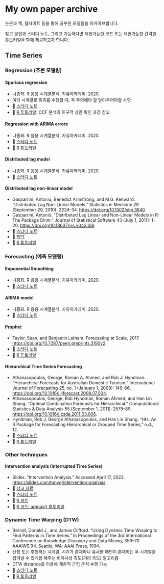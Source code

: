 # My own paper archive
논문과 책, 웹사이트 등을 통해 공부한 모델들을 아카이브합니다.

참고 문헌과 스터디 노트, 그리고 가능하다면 재현가능한 코드 또는 재현가능한 간략한 튜토리얼을 함께 제공하고자 합니다.

## Time Series

### Regression (추론 모델링)

#### Spurious regression
- 나종화. R 응용 시계열분석. 자유아카데미. 2020.
- 여러 시계열로 회귀를 수행할 때, 꼭 주의해야 할 알아두어야할 사항
- 🔗 [스터디 노트](https://be-favorite.tistory.com/76?category=1019644)
- 🔗 [R 튜토리얼](https://be-favorite.github.io/Multiple_timeseries/CCF%20analysis%20and%20DLM/Tutorials_DLM.html): CCF 분석의 허구적 상관 확인 과정 참고

#### Regression with ARIMA errors
- 나종화. R 응용 시계열분석. 자유아카데미. 2020.
- 🔗 [스터디 노트](https://be-favorite.tistory.com/74?category=1019644)
- 🔗 [R 튜토리얼](https://be-favorite.github.io/Multiple_timeseries/CCF%20analysis%20and%20DLM/Tutorials_DLM.html)

#### Distributed lag model
- 나종화. R 응용 시계열분석. 자유아카데미. 2020.
- 🔗 [스터디 노트](https://be-favorite.tistory.com/75?category=1019644)

#### Distributed lag non-linear model
- Gasparrini, Antonio, Benedict Armstrong, and M.G. Kenward. “Distributed Lag Non-Linear Models.” Statistics in Medicine 29 (September 20, 2010): 2224–34. https://doi.org/10.1002/sim.3940.
- Gasparrini, Antonio. “Distributed Lag Linear and Non-Linear Models in R: The Package Dlnm.” Journal of Statistical Software 43 (July 1, 2011): 1–20. https://doi.org/10.18637/jss.v043.i08.
- 🔗 [스터디 노트](https://be-favorite.tistory.com/80)
- 🔗 [PPT](https://be-favorite.github.io/Presentation_archive/DLM%2C%20DLNM/Introduction_dlm%2Cdlnm.html#6)
- 🔗 [R 튜토리얼](https://be-favorite.github.io/Multiple_timeseries/DLNMs/Tutorials_DLNMs.html)

### Forecasting (예측 모델링)

#### Exponential Smoothing
- 나종화. R 응용 시계열분석. 자유아카데미. 2020.
- 🔗 [스터디 노트](https://be-favorite.tistory.com/62?category=928223)

#### ARIMA model
- 나종화. R 응용 시계열분석. 자유아카데미. 2020.
- 🔗 [스터디 노트](https://be-favorite.tistory.com/63?category=928223)

#### Prophet
- Taylor, Sean, and Benjamin Letham. Forecasting at Scale, 2017. https://doi.org/10.7287/peerj.preprints.3190v2.
- 🔗 [스터디 노트](https://be-favorite.tistory.com/64)
- 🔗 [R 튜토리얼](https://be-favorite.github.io/Tutorial_prophet/Report.html)

#### Hierarchical Time Series Forecasting
- Athanasopoulos, George, Roman A. Ahmed, and Rob J. Hyndman. “Hierarchical Forecasts for Australian Domestic Tourism.” International Journal of Forecasting 25, no. 1 (January 1, 2009): 146–66. https://doi.org/10.1016/j.ijforecast.2008.07.004.
- Athanasopoulos, George, Rob Hyndman, Roman Ahmed, and Han Lin Shang. “Optimal Combination Forecasts for Hierarchical.” Computational Statistics & Data Analysis 55 (September 1, 2011): 2579–89. https://doi.org/10.1016/j.csda.2011.03.006.
- Hyndman, Rob J, George Athanasopoulos, and Han Lin Shang. “Hts: An R Package for Forecasting Hierarchical or Grouped Time Series,” n.d., 12.
- 🔗 [스터디 노트](https://be-favorite.tistory.com/60?category=928223)
- 🔗 [R 튜토리얼](https://otexts.com/fpp3/hts.html)

### Other techniques

#### Intervention analysis (Interrupted Time Series)
- Slides. “Intervention Analysis.” Accessed April 17, 2022. https://slides.com/tonyg/intervention-analysis.
- 🔗 [참고 자료](ITS_source.pdf)
- 🔗 [스터디 노트](ITS_note.pdf)
- 🔗 [R 코드](ITS_rcode.R)
- 🔗 [R 코드: arimax() 튜토리얼](ITS_arimax()_rcode.R)

### Dynamic Time Warping (DTW)
- Berndt, Donald J., and James Clifford. “Using Dynamic Time Warping to Find Patterns in Time Series.” In Proceedings of the 3rd International Conference on Knowledge Discovery and Data Mining, 359–70. AAAIWS’94. Seattle, WA: AAAI Press, 1994.
- 선행 또는 후행하는 시계열, 시차가 존재하나 유사한 패턴이 존재하는 두 시계열을 잡아낼 수 있게끔 해주는 비유사성 측도(거리 측도) 알고리즘
- DTW distance를 이용해 계층적 군집 분석 수행 가능
- 🔗 [스터디 노트](DTW_note.pdf)
- 🔗 [R 튜토리얼](DTW_tutorial.R)
